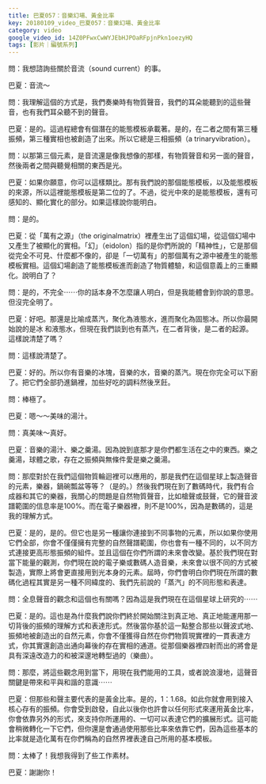 ```yaml
---
title: 巴夏057：音樂幻場、黃金比率
key: 20180109_video_巴夏057：音樂幻場、黃金比率
category: video
google_video_id: 14Z0PFwxCwWYJEbHJPOaRFpjnPkn1oezyHQ
tags: [影片｜編號系列]
---
```


問：我想諮詢些關於音流（sound current）的事。

巴夏：音流～

問：我理解這個的方式是，我們奏樂時有物質聲音，我們的耳朵能聽到的這些聲音，也有我們耳朵聽不到的聲音。

巴夏：是的。這過程總會有個潛在的能態模板承載著。是的，在二者之間有第三種振頻，第三種實相也被創造了出來。所以它總是三相振頻（a trinaryvibration）。

問：以那第三個元素，是音流還是像我想像的那樣，有物質聲音和另一面的聲音，然後兩者之間與聽覺相關的東西是光。

巴夏：如果你願意，你可以這樣類比。那有我們說的那個能態模板，以及能態模板的來源，所以這裡能態模板是第二位的了。不過，從光中來的是能態模板，還有可感知的、顯化實化的部分。如果這樣說你能明白。

問：是的。

巴夏：從「萬有之源」（the originalmatrix）裡產生出了這個幻場，從這個幻場中又產生了被顯化的實相。「幻」（eidolon）指的是你們所說的「精神性」，它是那個從完全不可見、什麼都不像的，卻是「一切萬有」的那個萬有之源中被產生的能態模板實相。這個幻場創造了能態模板進而創造了物質體驗，和這個意義上的三重顯化。說明白了？

問：是的，不完全⋯⋯你的話本身不怎麼讓人明白，但是我能體會到你說的意思。但沒完全明了。

巴夏：好吧。那還是比喻成蒸汽，聚化為液態水，進而聚化為固態冰。所以你最開始說的是冰
和液態水，但現在我們談到也有蒸汽，在二者背後，是二者的起源。這樣說清楚了嗎？

問：這樣說清楚了。

巴夏：好的。所以你有音樂的冰塊，音樂的水，音樂的蒸汽。現在你完全可以下廚了。把它們全部扔進鍋裡，加些好吃的調料然後烹飪。

問：棒極了。

巴夏：嗯～～美味的湯汁。

問：真美味～真好。

巴夏：音樂的湯汁、樂之羹湯。因為說到底那才是你們都生活在之中的東西。樂之羹湯，球體之歌，存在之振頻與無條件愛是樂之羹湯。

問：那麼對於在我們這個物質輪迴裡可以應用的，那是我們在這個星球上製造聲音的元素，樂器，鍋碗瓢盆等等？（是的。）然後我們現在到了數碼時代，我們有合成器和其它的樂器，我關心的問題是自然物質聲音，比如槍聲或鼓聲，它的聲音波譜範圍的信息率是100%。而在電子樂器裡，則不是100%，因為是數碼的，這是我的理解方式。

巴夏：是的，是的。但它也是另一種讓你連接到不同事物的元素，所以如果你使用它們全部，你會不僅僅擁有完整的自然聲譜範圍，你也會有一種不同的，以不同方式連接更高形態振頻的組件。並且這個在你們所謂的未來會改變。基於我們現在對當下能量的觀測，你們現在說的電子樂或數碼人造音樂，未來會以很不同的方式被製造，實際上將會更直接用到光本身的元素。屆時，你們會明白你們現在所謂的數碼化過程其實是另一種不同緯度的、我們先前說的「蒸汽」的不同形態和表達。

問：全息聲音的觀念和這個也有關嗎？因為這是我們現在在這個星球上研究的⋯⋯

巴夏：是的。這也是為什麼我們說你們終於開始關注到真正地、真正地能運用那一切背後的振頻的理解方式和表達形式。然後當你基於這一點整合那些以聲波式地、振頻地被創造出的自然元素，你會不僅獲得自然在你們物質現實裡的一貫表達方式，你其實還創造出通向幕後的存在實相的通道。從那個樂器裡四射而出的將會是具有深遠改造力的和被深邃地轉型過的（樂曲）。

問：那麼，將這些觀念用到當下，用現在我們能用的工具，或者說浪漫地，這聲音關鍵是帶來和平與和諧的意識⋯⋯

巴夏：但那些和聲主要代表的是黃金比率。是的，1：1.68。如此你就會用到接入核心存有的振頻。你會受到啟發，自此以後你也許會以任何形式來運用黃金比率，你會依靠另外的形式，來支持你所運用的、一切可以表達它們的擴展形式。這可能會稍微轉化一下它們，但你還是會通過使用那些比率來依靠它們，因為這些基本的比率就是造化萬有在你們稱為的自然界裡表達自己所用的基本模板。

問：太棒了！我想我得到了些工作素材。

巴夏：謝謝你！
